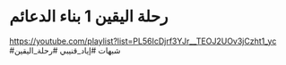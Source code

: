 # رحلة اليقين 1 بناء الدعائم
https://youtube.com/playlist?list=PL56IcDjrf3YJr__TEOJ2UOv3jCzht1_yc
#شبهات
#إياد_قنيبي
#رحلة_اليقين


